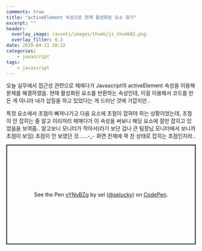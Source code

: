 ```yaml
---
comments: true
title: "activeElement 속성으로 현재 활성화된 요소 찾기"
excerpt: ""
header:
  overlay_image: /assets/images/thumb/js_thumb02.png
  overlay_filter: 0.3
date: 2020-04-21 20:22
categories:
    - javascript
tags:
    - javascript
---
```

오늘 실무에서 접근성 관련으로 헤매다가 Javascript의 activeElement 속성을 이용해 문제를 해결하였음. 현재 활성화된 요소를 반환하는 속성인데, 이걸 이용해서 코드를 만든 게 아니라 내가 삽질을 하고 있었다는 게 드러난 것에 가깝지만..

특정 요소에서 초점이 빠져나가고 다음 요소에 초점이 잡혀야 하는 상황이었는데, 초점이 안 잡히는 줄 알고 이리저리 헤매다가 이 속성을 써보니 해당 요소에 잘만 잡히고 있었음을 보여줌.. 알고보니 모니터가 작아서(라기 보단 겁나 큰 팀장님 모니터에서 보니까 초점이 보임) 초점이 안 보였던 것......-_- 화면 전체에 꽉 찬 상태로 잡히는 초점인지라..

<p class="codepen" data-height="265" data-theme-id="default" data-default-tab="html,result" data-user="selucky" data-slug-hash="vYNyBZg" style="height: 265px; box-sizing: border-box; display: flex; align-items: center; justify-content: center; border: 2px solid; margin: 1em 0; padding: 1em;" data-pen-title="vYNyBZg">
  <span>See the Pen <a href="https://codepen.io/selucky/pen/vYNyBZg">
  vYNyBZg</a> by sel (<a href="https://codepen.io/selucky">@selucky</a>)
  on <a href="https://codepen.io">CodePen</a>.</span>
</p>
<script async src="https://static.codepen.io/assets/embed/ei.js"></script>